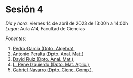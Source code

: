 # Sesión 4

*Día y hora*: viernes 14 de abril de 2023 de 13:00h a 14:00h  
*Lugar*: Aula A14, Facultad de Ciencias

*Ponentes*:
1. [Pedro García (Dpto. Álgebra)](https://algebra.ugr.es/pages/personal/fichas_profesores/pedro),
2. [Antonio Peralta (Dpto. Anal. Mat.)](https://analisismatematico.ugr.es/pages/profesorado/antonio_peralta)
3. [David Ruiz (Dpto. Anal. Mat.)](https://analisismatematico.ugr.es/pages/profesorado/david_ruiz),
4. [L. Rene Izquierdo (Dpto. Mat. Aplic.)](https://mateapli.ugr.es/informacion/directorio-personal/lazaro-rene-izquierdo-fabregas),
5. [Gabriel Navarro (Dpto. Cienc. Comp.)](https://decsai.ugr.es/informacion/directorio-personal/gabriel-navarro-garulo).

